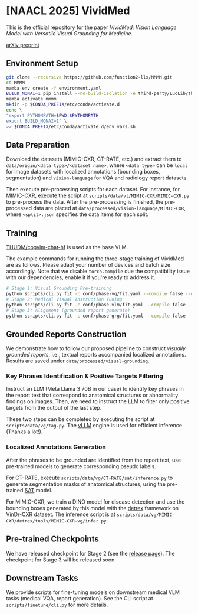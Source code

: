 # [NAACL 2025] VividMed

This is the official repository for the paper _VividMed: Vision Language Model with Versatile Visual Grounding for Medicine_.

[arXiv preprint](https://arxiv.org/abs/2410.12694)

## Environment Setup

```zsh
git clone --recursive https://github.com/function2-llx/MMMM.git
cd MMMM
mamba env create -f environment.yaml
BUILD_MONAI=1 pip install --no-build-isolation -e third-party/LuoLib/third-party/MONAI
mamba activate mmmm
mkdir -p $CONDA_PREFIX/etc/conda/activate.d
echo \
"export PYTHONPATH=$PWD:$PYTHONPATH
export BUILD_MONAI=1" \
>> $CONDA_PREFIX/etc/conda/activate.d/env_vars.sh
```

## Data Preparation

Download the datasets (MIMIC-CXR, CT-RATE, etc.) and extract them to `data/origin/<data type>/<dataset name>`, where `<data type>` can be `local` for image datasets with localized annotations (bounding boxes, segmentation) and `vision-language` for VQA and radiology report datasets.

Then execute pre-processing scripts for each dataset. For instance, for MIMIC-CXR, execute the script at `scripts/data/vl/MIMIC-CXR/MIMIC-CXR.py` to pre-process the data. After the pre-processing is finished, the pre-processed data are placed at `data/processed/vision-language/MIMIC-CXR`, where `<split>.json` specifies the data items for each split.

## Training

[THUDM/cogvlm-chat-hf](https://huggingface.co/THUDM/cogvlm-chat-hf) is used as the base VLM. 

The example commands for running the three-stage training of VividMed are as follows. Please adapt your number of devices and batch size accordingly. Note that we disable `torch.compile` due the compatibility issue with our dependencies, enable it if you're ready to address it.

```zsh
# Stage 1: Visual Grounding Pre-training
python scripts/cli.py fit -c conf/phase-vg/fit.yaml --compile false --data.dataloader.train_batch_size ... --trainer.accumulate_grad_batches ... --seed_everything $RANDOM --model.freeze_sam false --model.freeze_isam false
# Stage 2: Medical Visual Instruction Tuning
python scripts/cli.py fit -c conf/phase-vlm/fit.yaml --compile false --data.dataloader.train_batch_size ... --trainer.accumulate_grad_batches ... --seed_everything $RANDOM
# Stage 3: Alignment (grounded report generate)
python scripts/cli.py fit -c conf/phase-grg/fit.yaml --compile false --data.dataloader.train_batch_size ... --trainer.accumulate_grad_batches ... --seed_everything $RANDOM --model.freeze_sam false --model.freeze_isam false
```

## Grounded Reports Construction

We demonstrate how to follow our proposed pipeline to construct _visually grounded reports_, i.e., textual reports accompanied localized annotations. Results are saved under `data/processed/visual-grounding`. 

### Key Phrases Identification & Positive Targets Filtering

Instruct an LLM (Meta Llama 3 70B in our case) to identify key phrases in the report text that correspond to anatomical structures or abnormality findings on images. Then, we need to instruct the LLM to filter only positive targets from the output of the last step. 

These two steps can be completed by executing the script at `scripts/data/vg/tag.py`. The [vLLM](https://github.com/vllm-project/vllm) engine is used for efficient inference (Thanks a lot!). 

### Localized Annotations Generation

After the phrases to be grounded are identified from the report text, use pre-trained models to generate corresponding pseudo labels.

For CT-RATE, execute `scripts/data/vg/CT-RATE/sat/inference.py` to generate segmentation masks of anatomical structures, using the pre-trained [SAT](https://github.com/zhaoziheng/SAT) model.

For MIMIC-CXR, we train a DINO model for disease detection and use the bounding boxes generated by this model with the [detrex](https://github.com/IDEA-Research/detrex) framework on [VinDr-CXR](https://vindr.ai/datasets/cxr) dataset. The inference script is at `scripts/data/vg/MIMIC-CXR/detrex/tools/MIMIC-CXR-vg/infer.py`.

## Pre-trained Checkpoints

We have released checkpoint for Stage 2 (see the [release page](https://github.com/function2-llx/MMMM/releases/tag/s2)). The checkpoint for Stage 3 will be released soon. 

## Downstream Tasks

We provide scripts for fine-tuning models on downstream medical VLM tasks (medical VQA, report generation). See the CLI script at `scripts/finetune/cli.py` for more details.
